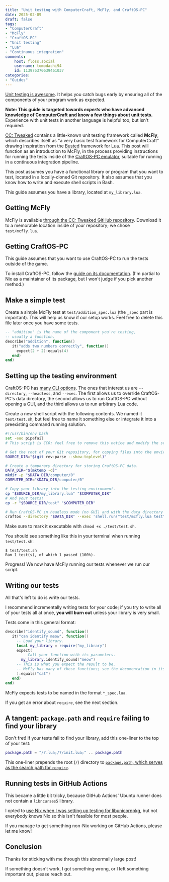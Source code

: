 ```yaml
---
title: "Unit testing with ComputerCraft, McFly, and CraftOS-PC"
date: 2025-02-09
draft: false
tags:
- "ComputerCraft"
- "McFly"
- "CraftOS-PC"
- "Unit testing"
- "Lua"
- "Continuous integration"
comments:
    host: floss.social
    username: tomodachi94
    id: 113976370639461037
categories:
- "Guides"
---
```


[Unit testing is awesome](https://www.howtogeek.com/devops/what-is-unit-testing-and-why-is-it-important/).
It helps you catch bugs early by ensuring all of the components of your program work as expected.

**Note: This guide is targeted towards *experts* who have advanced knowledge of ComputerCraft and know a few things about unit tests.**
Experience with unit tests in another language is helpful too, but isn't required.

[CC: Tweaked](https://computercraft.cc) contains a little-known unit testing framework called **McFly**, which describes itself as "a very basic test framework for ComputerCraft" drawing inspiration from the [Busted](https://lunarmodules.github.io/busted/) framework for Lua.
This post will function as an introduction to McFly, in the process providing instructions for running the tests inside of the [CraftOS-PC emulator](https://craftos-pc.cc), suitable for running in a continuous integration pipeline.

This post assumes you have a functional library or program that you want to test, located in a locally-cloned Git repository.
It also assumes that you know how to write and execute shell scripts in Bash.

This guide assumes you have a library, located at `my_library.lua`.

## Getting McFly

McFly is available [through the CC: Tweaked GitHub repository](https://raw.githubusercontent.com/cc-tweaked/CC-Tweaked/refs/heads/mc-1.20.x/projects/core/src/test/resources/test-rom/mcfly.lua).
Download it to a memorable location inside of your repository; we chose `test/mcfly.lua`.

## Getting CraftOS-PC

This guide assumes that you want to use CraftOS-PC to run the tests outside of the game.

To install CraftOS-PC, follow the [guide on its documentation](https://www.craftos-pc.cc/docs/installation).
(I'm partial to Nix as a maintainer of its package, but I won't judge if you pick another method.)

## Make a simple test

Create a simple McFly test at `test/addition_spec.lua` (the `_spec` part is important). This will help us know if our setup works. Feel free to delete this file later once you have some tests.

```lua
-- "addition" is the name of the component you're testing,
-- usually a function.
describe("addition", function()
   it("adds two numbers correctly", function()
     expect(2 + 2):equals(4)
   end)
end)
```

## Setting up the testing environment

CraftOS-PC has [many CLI options](https://www.craftos-pc.cc/docs/cli). The ones that interest us are `--directory`, `--headless`, and `--exec`.
The first allows us to override CraftOS-PC's data directory, the second allows us to run CraftOS-PC without opening a GUI, and the third allows us to run arbitrary Lua code.

Create a new shell script with the following contents. We named it `test/test.sh`, but feel free to name it something else or integrate it into a preexisting command running solution.

```sh
#!/usr/bin/env bash
set -euo pipefail
# This script is CC0; feel free to remove this notice and modify the script however you like, with or without attribution.

# Get the root of your Git repository, for copying files into the environment later.
SOURCE_DIR="$(git rev-parse --show-toplevel)"

# Create a temporary directory for storing CraftOS-PC data.
DATA_DIR="$(mktemp -d)"
mkdir -p "$DATA_DIR/computer/0"
COMPUTER_DIR="$DATA_DIR/computer/0"

# Copy your library into the testing environment.
cp "$SOURCE_DIR/my_library.lua" "$COMPUTER_DIR"
# And your tests!
cp -r "$SOURCE_DIR/test" "$COMPUTER_DIR"

# Run CraftOS-PC in headless mode (no GUI) and with the data directory set to $DATA_DIR.
craftos --directory "$DATA_DIR" --exec 'shell.run("test/mcfly.lua test"); os.shutdown()'
```

Make sure to mark it executable with `chmod +x ./test/test.sh`.

You should see something like this in your terminal when running `test/test.sh`:

```
$ test/test.sh
Ran 1 test(s), of which 1 passed (100%).
```

Progress! We now have McFly running our tests whenever we run our script.

## Writing our tests

All that's left to do is write our tests.

I recommend incrementally writing tests for your code; if you try to write all of your tests all at once, **you will burn out** unless your library is very small.

Tests come in this general format:

```lua
describe("identify_sound", function()
   it("can identify meow", function()
     -- Load your library.
     local my_library = require("my_library")
     expect(
       -- Call your function with its parameters.
       my_library.identify_sound("meow")
     -- This is what you expect the result to be.
     -- McFly has many of these functions; see the documentation in its source code for more.
     ):equals("cat")
   end)
end)
```

McFly expects tests to be named in the format `*_spec.lua`.

If you get an error about `require`, see the next section.

## A tangent: `package.path` and `require` failing to find your library

Don't fret! If your tests fail to find your library, add this one-liner to the top of your test:

```lua
package.path = "/?.lua;/?/init.lua;" .. package.path
```

This one-liner prepends the root (`/`) directory to [`package.path`, which serves as the search path for `require`](https://www.lua.org/manual/5.1/manual.html#pdf-require).

## Running tests in GitHub Actions

This became a little bit tricky, because GitHub Actions' Ubuntu runner does not contain a `libncurses5` library.

I opted to [use Nix when I was setting up testing for libunicornpkg](https://github.com/unicornpkg/libunicornpkg/blob/cbc4beb8d2542beb016a145e44befa0360320797/.github/workflows/ci.yaml), but not everybody knows Nix so this isn't feasible for most people.

If you manage to get something non-Nix working on GitHub Actions, please let me know!

## Conclusion

Thanks for sticking with me through this abnormally large post!

If something doesn't work, I got something wrong, or I left something important out, please reach out.
